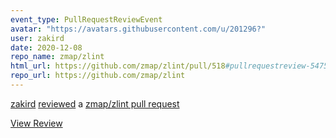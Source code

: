 ```yaml
---
event_type: PullRequestReviewEvent
avatar: "https://avatars.githubusercontent.com/u/201296?"
user: zakird
date: 2020-12-08
repo_name: zmap/zlint
html_url: https://github.com/zmap/zlint/pull/518#pullrequestreview-547516261
repo_url: https://github.com/zmap/zlint
---
```


<a href='https://github.com/zakird' target='_blank'>zakird</a> <a href='https://github.com/zmap/zlint/pull/518#pullrequestreview-547516261' target='_blank'>reviewed</a> a <a href='https://github.com/zmap/zlint/pull/518' target='_blank'>zmap/zlint pull request</a>

<small></small>

<a href='https://github.com/zmap/zlint/pull/518#pullrequestreview-547516261' target='_blank'>View Review</a>